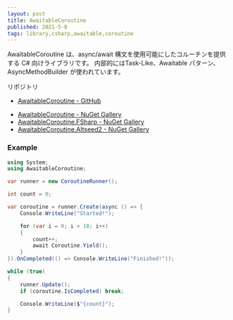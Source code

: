 ```yaml
---
layout: post
title: AwaitableCoroutine
published: 2021-5-8
tags: library,csharp,awaitable,coroutine
---
```


AwaitableCoroutine は、async/await 構文を使用可能にしたコルーチンを提供する C# 向けライブラリです。 内部的にはTask-Like、Awaitable パターン、AsyncMethodBuilder が使われています。

リポジトリ

- [AwaitableCoroutine - GitHub](https://github.com/wraikny/AwaitableCoroutine)

<!--more-->

- [AwaitableCoroutine - NuGet Gallery](https://www.nuget.org/packages/AwaitableCoroutine/)
- [AwaitableCoroutine.FSharp - NuGet Gallery](https://www.nuget.org/packages/AwaitableCoroutine.FSharp/)
- [AwaitableCoroutine.Altseed2 - NuGet Gallery](https://www.nuget.org/packages/AwaitableCoroutine.Altseed2/)

### Example

```csharp
using System;
using AwaitableCoroutine;

var runner = new CoroutineRunner();

int count = 0;

var coroutine = runner.Create(async () => {
    Console.WriteLine("Started!");

    for (var i = 0; i < 10; i++)
    {
        count++;
        await Coroutine.Yield();
    }
}).OnCompleted(() => Console.WriteLine("Finished!"));

while (true)
{
    runner.Update();
    if (coroutine.IsCompleted) break;

    Console.WriteLine($"{count}");
}
```

